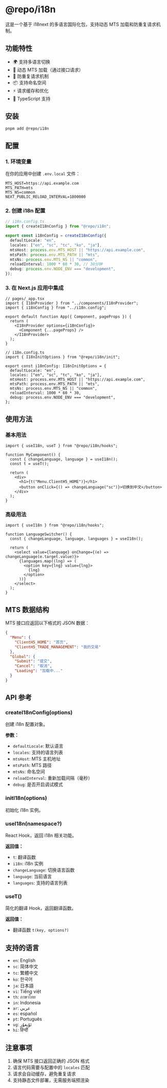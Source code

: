 # @repo/i18n

这是一个基于 i18next 的多语言国际化包，支持动态 MTS 加载和防重复请求机制。

## 功能特性

- 🌍 支持多语言切换
- 🔄 动态 MTS 加载（通过接口请求）
- 🚫 防重复请求机制
- 📦 支持命名空间
- ⚡ 请求缓存和优化
- 🎯 TypeScript 支持

## 安装

```bash
pnpm add @repo/i18n
```

## 配置

### 1. 环境变量

在你的应用中创建 `.env.local` 文件：

```env
MTS_HOST=https://api.example.com
MTS_PATH=mts
MTS_NS=common
NEXT_PUBLIC_RELOAD_INTERVAL=1800000
```

### 2. 创建 i18n 配置

```typescript
// i18n.config.ts
import { createI18nConfig } from "@repo/i18n";

export const i18nConfig = createI18nConfig({
  defaultLocale: "en",
  locales: ["en", "sc", "tc", "ko", "ja"],
  mtsHost: process.env.MTS_HOST || "https://api.example.com",
  mtsPath: process.env.MTS_PATH || "mts",
  mtsNs: process.env.MTS_NS || "common",
  reloadInterval: 1000 * 60 * 30, // 30分钟
  debug: process.env.NODE_ENV === "development",
});
```

### 3. 在 Next.js 应用中集成

```tsx
// pages/_app.tsx
import { I18nProvider } from "../components/I18nProvider";
import { i18nConfig } from "../i18n.config";

export default function App({ Component, pageProps }) {
  return (
    <I18nProvider options={i18nConfig}>
      <Component {...pageProps} />
    </I18nProvider>
  );
}

// i18n.config.ts
import { I18nInitOptions } from "@repo/i18n/init";

export const i18nConfig: I18nInitOptions = {
  defaultLocale: "en",
  locales: ["en", "sc", "tc", "ko", "ja"],
  mtsHost: process.env.MTS_HOST || "https://api.example.com",
  mtsPath: process.env.MTS_PATH || "mts",
  mtsNs: process.env.MTS_NS || "common",
  reloadInterval: 1000 * 60 * 30,
  debug: process.env.NODE_ENV === "development",
};
```

## 使用方法

### 基本用法

```tsx
import { useI18n, useT } from "@repo/i18n/hooks";

function MyComponent() {
  const { changeLanguage, language } = useI18n();
  const t = useT();

  return (
    <div>
      <h1>{t("Menu.ClientH5_HOME")}</h1>
      <button onClick={() => changeLanguage("sc")}>切换到中文</button>
    </div>
  );
}
```

### 高级用法

```tsx
import { useI18n } from "@repo/i18n/hooks";

function LanguageSwitcher() {
  const { changeLanguage, language, languages } = useI18n();

  return (
    <select value={language} onChange={(e) => changeLanguage(e.target.value)}>
      {languages.map((lng) => (
        <option key={lng} value={lng}>
          {lng}
        </option>
      ))}
    </select>
  );
}
```

## MTS 数据结构

MTS 接口应返回以下格式的 JSON 数据：

```json
{
  "Menu": {
    "ClientH5_HOME": "首页",
    "ClientH5_TRADE_MANAGEMENT": "我的交易"
  },
  "Global": {
    "Submit": "提交",
    "Cancel": "取消",
    "Loading": "加载中..."
  }
}
```

## API 参考

### createI18nConfig(options)

创建 i18n 配置对象。

**参数：**

- `defaultLocale`: 默认语言
- `locales`: 支持的语言列表
- `mtsHost`: MTS 主机地址
- `mtsPath`: MTS 路径
- `mtsNs`: 命名空间
- `reloadInterval`: 重新加载间隔（毫秒）
- `debug`: 是否开启调试模式

### initI18n(options)

初始化 i18n 实例。

### useI18n(namespace?)

React Hook，返回 i18n 相关功能。

**返回值：**

- `t`: 翻译函数
- `i18n`: i18n 实例
- `changeLanguage`: 切换语言函数
- `language`: 当前语言
- `languages`: 支持的语言列表

### useT()

简化的翻译 Hook，返回翻译函数。

**返回值：**

- 翻译函数 `t(key, options?)`

## 支持的语言

- `en`: English
- `sc`: 简体中文
- `tc`: 繁體中文
- `ko`: 한국어
- `ja`: 日本語
- `vi`: Tiếng việt
- `th`: ภาษาไทย
- `in`: Indonesia
- `ar`: عربي
- `es`: español
- `pt`: Português
- `ug`: ئۇيغۇر
- `hi`: हिन्दी

## 注意事项

1. 确保 MTS 接口返回正确的 JSON 格式
2. 语言代码需要与配置中的 `locales` 匹配
3. 请求会自动缓存，避免重复请求
4. 支持静态文件部署，无需服务端预渲染
